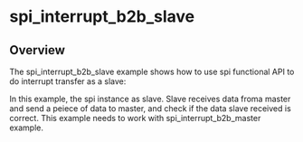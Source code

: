 # spi_interrupt_b2b_slave

## Overview
The spi_interrupt_b2b_slave example shows how to use spi functional API to do interrupt transfer as a slave:

In this example, the spi instance as slave. Slave receives data froma master and send a peiece of data to master,
and check if the data slave received is correct. This example needs to work with spi_interrupt_b2b_master example.
